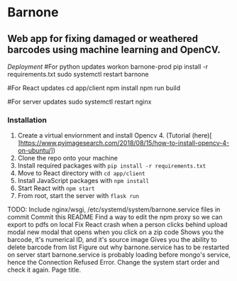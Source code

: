 # Barnone
## Web app for fixing damaged or weathered barcodes using machine learning and OpenCV.

*Deployment*
#For python updates
workon barnone-prod
pip install -r requirements.txt
sudo systemctl restart barnone

#For React updates
cd app/client
npm install
npm run build

#For server updates
sudo systemctl restart nginx

### Installation
1) Create a virtual enviornment and install Opencv 4. (Tutorial (here)[ ]https://www.pyimagesearch.com/2018/08/15/how-to-install-opencv-4-on-ubuntu/])
2) Clone the repo onto your machine
4) Install required packages with `pip install -r requirements.txt`
5) Move to React directory with `cd app/client`
6) Install JavaScript packages with `npm install`
7) Start React with `npm start`
8) From root, start the server with `flask run`

TODO:
	Include nginx/wsgi, /etc/systemd/system/barnone.service files in commit
	Commit this README
	Find a way to edit the npm proxy so we can export to pdfs on local
	Fix React crash when a person clicks behind upload modal
	new modal that opens when you click on a zip code
		Shows you the barcode, it's numerical ID, and it's source image
		Gives you the ability to delete barcode from list
	Figure out why barnone.service has to be restarted on server start
		barnone.service is probably loading before mongo's service, hence the Connection Refused Error.  Change the system start order and check it again.
	Page title.
